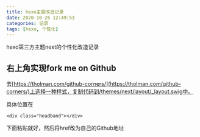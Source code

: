 ```yaml
---
title: hexo主题改造记录
date: 2020-10-26 12:49:53
categories: 记录
tags: [hexo, 个性化]
---
```

hexo第三方主题next的个性化改造记录

<!--more-->

## 右上角实现fork me on Github
去[https://tholman.com/github-corners/](https://tholman.com/github-corners/)上选择一种样式，复制代码到/themes/next/layout/_layout.swig中。

具体位置在
```swig
<div class="headband"></div>
```
下面粘贴就好，然后将href改为自己的Github地址 